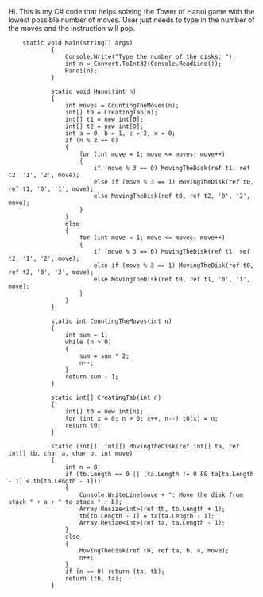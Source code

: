 Hi. This is my C# code that helps solving the Tower of Hanoi game with the lowest possible number of moves. 
User just needs to type in the number of the moves and the instruction will pop.	







        static void Main(string[] args)
                {
                    Console.Write("Type the number of the disks: ");
                    int n = Convert.ToInt32(Console.ReadLine());
                    Hanoi(n);
                }

                static void Hanoi(int n)
                {
                    int moves = CountingTheMoves(n);
                    int[] t0 = CreatingTab(n);
                    int[] t1 = new int[0];
                    int[] t2 = new int[0];
                    int a = 0, b = 1, c = 2, x = 0;
                    if (n % 2 == 0)
                    {
                        for (int move = 1; move <= moves; move++)
                        {
                            if (move % 3 == 0) MovingTheDisk(ref t1, ref t2, '1', '2', move);
                            else if (move % 3 == 1) MovingTheDisk(ref t0, ref t1, '0', '1', move);
                            else MovingTheDisk(ref t0, ref t2, '0', '2', move);
                        }
                    }
                    else
                    {
                        for (int move = 1; move <= moves; move++)
                        {
                            if (move % 3 == 0) MovingTheDisk(ref t1, ref t2, '1', '2', move);
                            else if (move % 3 == 1) MovingTheDisk(ref t0, ref t2, '0', '2', move);
                            else MovingTheDisk(ref t0, ref t1, '0', '1', move);
                        }
                    }
                }

                static int CountingTheMoves(int n)
                {
                    int sum = 1;
                    while (n > 0)
                    {
                        sum = sum * 2;
                        n--;
                    }
                    return sum - 1;
                }

                static int[] CreatingTab(int n)
                {
                    int[] t0 = new int[n];
                    for (int x = 0; n > 0; x++, n--) t0[x] = n;
                    return t0;
                }

                static (int[], int[]) MovingTheDisk(ref int[] ta, ref int[] tb, char a, char b, int move)
                {
                    int n = 0;
                    if (tb.Length == 0 || (ta.Length != 0 && ta[ta.Length - 1] < tb[tb.Length - 1]))
                    {
                        Console.WriteLine(move + ": Move the disk from stack " + a + " to stack " + b);
                        Array.Resize<int>(ref tb, tb.Length + 1);
                        tb[tb.Length - 1] = ta[ta.Length - 1];
                        Array.Resize<int>(ref ta, ta.Length - 1);
                    }
                    else
                    {
                        MovingTheDisk(ref tb, ref ta, b, a, move);
                        n++;
                    }
                    if (n == 0) return (ta, tb);
                    return (tb, ta);
                }
